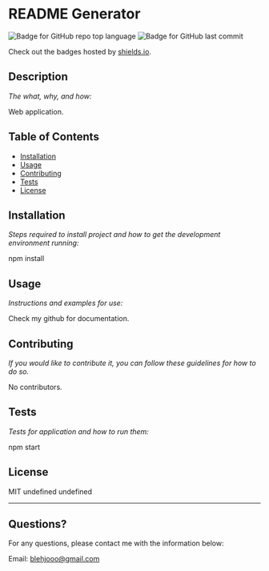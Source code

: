 # README Generator
  ![Badge for GitHub repo top language](https://img.shields.io/github/languages/top/blehjo/github.com/Blehjo/READMEGenerator?style=flat&logo=appveyor) ![Badge for GitHub last commit](https://img.shields.io/github/last-commit/blehjo/github.com/Blehjo/READMEGenerator?style=flat&logo=appveyor)
  
  Check out the badges hosted by [shields.io](https://shields.io/).
  
  
  ## Description 
  
  *The what, why, and how:* 
  
  Web application.
  ## Table of Contents
  * [Installation](#installation)
  * [Usage](#usage)
  * [Contributing](#contributing)
  * [Tests](#tests)
  * [License](#license)
  
  ## Installation
  
  *Steps required to install project and how to get the development environment running:*
  
  npm install
  
  ## Usage 
  
  *Instructions and examples for use:*
  
  Check my github for documentation.
  
  ## Contributing
  
  *If you would like to contribute it, you can follow these guidelines for how to do so.*
  
  No contributors.
  
  ## Tests
  
  *Tests for application and how to run them:*
  
  npm start
  
  ## License
  
  MIT
  undefined
  undefined
  
  ---
  
  ## Questions?
  
  
  For any questions, please contact me with the information below:
  
  
  Email: blehjooo@gmail.com
  